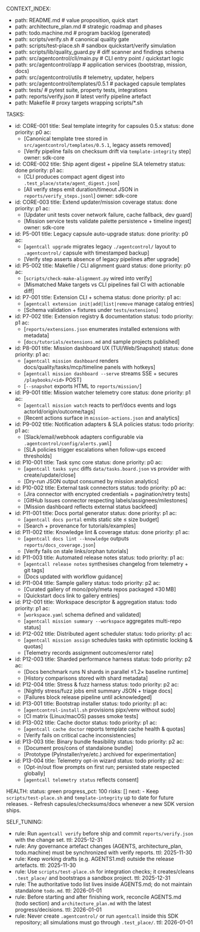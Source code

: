 CONTEXT_INDEX:
  - path: README.md                      # value proposition, quick start
  - path: architecture_plan.md           # strategic roadmap and phases
  - path: todo.machine.md                # program backlog (generated)
  - path: scripts/verify.sh              # canonical quality gate
  - path: scripts/test-place.sh          # sandbox quickstart/verify simulation
  - path: scripts/lib/quality_guard.py   # diff scanner and findings schema
  - path: src/agentcontrol/cli/main.py   # CLI entry point / quickstart logic
  - path: src/agentcontrol/app           # application services (bootstrap, mission, docs)
  - path: src/agentcontrol/utils         # telemetry, updater, helpers
  - path: src/agentcontrol/templates/0.5.1  # packaged capsule templates
  - path: tests/                         # pytest suite, property tests, integrations
  - path: reports/verify.json            # latest verify pipeline artefact
  - path: Makefile                       # proxy targets wrapping scripts/*.sh

TASKS:
  - id: CORE-001
    title: Seal template integrity for capsules 0.5.x
    status: done
    priority: p0
    ac:
      - [Canonical template tree stored in `src/agentcontrol/templates/0.5.1`, legacy assets removed]
      - [Verify pipeline fails on checksum drift via `template-integrity` step]
    owner: sdk-core
  - id: CORE-002
    title: Ship agent digest + pipeline SLA telemetry
    status: done
    priority: p1
    ac:
      - [CLI produces compact agent digest into `.test_place/state/agent_digest.json`]
      - [All verify steps emit duration/timeout JSON in `reports/verify_steps.jsonl`]
    owner: sdk-core
  - id: CORE-003
    title: Extend updater/mission coverage
    status: done
    priority: p1
    ac:
      - [Updater unit tests cover network failure, cache fallback, dev guard]
      - [Mission service tests validate palette persistence + timeline ingest]
    owner: sdk-core
  - id: P5-001
    title: Legacy capsule auto-upgrade
    status: done
    priority: p0
    ac:
      - [`agentcall upgrade` migrates legacy `./agentcontrol/` layout to `.agentcontrol/` capsule with timestamped backup]
      - [Verify step asserts absence of legacy pipelines after upgrade]
  - id: P5-002
    title: Makefile / CLI alignment guard
    status: done
    priority: p0
    ac:
      - [`scripts/check-make-alignment.py` wired into verify]
      - [Mismatched Make targets vs CLI pipelines fail CI with actionable diff]
  - id: P7-001
    title: Extension CLI + schema
    status: done
    priority: p1
    ac:
      - [`agentcall extension init|add|list|remove` manage catalog entries]
      - [Schema validation + fixtures under `tests/extensions`]
  - id: P7-002
    title: Extension registry & documentation
    status: todo
    priority: p1
    ac:
      - [`reports/extensions.json` enumerates installed extensions with metadata]
      - [`docs/tutorials/extensions.md` and sample projects published]
  - id: P8-001
    title: Mission dashboard UX (TUI/Web/Snapshot)
    status: done
    priority: p1
    ac:
      - [`agentcall mission dashboard` renders docs/quality/tasks/mcp/timeline panels with hotkeys]
      - [`agentcall mission dashboard --serve` streams SSE + secures `/playbooks/<id>` POST]
      - [`--snapshot` exports HTML to `reports/mission/`]
  - id: P9-001
    title: Mission watcher telemetry core
    status: done
    priority: p1
    ac:
      - [`agentcall mission watch` reacts to perf/docs events and logs actorId/origin/outcome/tags]
      - [Recent actions surface in `mission-actions.json` and analytics]
  - id: P9-002
    title: Notification adapters & SLA policies
    status: todo
    priority: p1
    ac:
      - [Slack/email/webhook adapters configurable via `.agentcontrol/config/alerts.yaml`]
      - [SLA policies trigger escalations when follow-ups exceed thresholds]
  - id: P10-001
    title: Task sync core
    status: done
    priority: p0
    ac:
      - [`agentcall tasks sync` diffs `data/tasks.board.json` vs provider with create/update/close]
      - [Dry-run JSON output consumed by mission analytics]
  - id: P10-002
    title: External task connectors
    status: todo
    priority: p0
    ac:
      - [Jira connector with encrypted credentials + pagination/retry tests]
      - [GitHub Issues connector respecting labels/assignees/milestones]
      - [Mission dashboard reflects external status backfeed]
  - id: P11-001
    title: Docs portal generator
    status: done
    priority: p1
    ac:
      - [`agentcall docs portal` emits static site ≤ size budget]
      - [Search + provenance for tutorials/examples]
  - id: P11-002
    title: Knowledge lint & coverage
    status: done
    priority: p1
    ac:
      - [`agentcall docs lint --knowledge` outputs `reports/docs_coverage.json`]
      - [Verify fails on stale links/orphan tutorials]
  - id: P11-003
    title: Automated release notes
    status: todo
    priority: p1
    ac:
      - [`agentcall release notes` synthesises changelog from telemetry + git tags]
      - [Docs updated with workflow guidance]
  - id: P11-004
    title: Sample gallery
    status: todo
    priority: p2
    ac:
      - [Curated gallery of mono/poly/meta repos packaged ≤30 MB]
      - [Quickstart docs link to gallery entries]
  - id: P12-001
    title: Workspace descriptor & aggregation
    status: todo
    priority: p1
    ac:
      - [`workspace.yaml` schema defined and validated]
      - [`agentcall mission summary --workspace` aggregates multi-repo status]
  - id: P12-002
    title: Distributed agent scheduler
    status: todo
    priority: p1
    ac:
      - [`agentcall mission assign` schedules tasks with optimistic locking & quotas]
      - [Telemetry records assignment outcomes/error rate]
  - id: P12-003
    title: Sharded performance harness
    status: todo
    priority: p2
    ac:
      - [Docs benchmark runs N shards in parallel ≤1.2× baseline runtime]
      - [History comparisons stored with shard metadata]
  - id: P12-004
    title: Stress & fuzz harness
    status: todo
    priority: p2
    ac:
      - [Nightly stress/fuzz jobs emit summary JSON + triage docs]
      - [Failures block release pipeline until acknowledged]
  - id: P13-001
    title: Bootstrap installer
    status: todo
    priority: p1
    ac:
      - [`agentcontrol-install.sh` provisions pipx/venv without sudo]
      - [CI matrix (Linux/macOS) passes smoke tests]
  - id: P13-002
    title: Cache doctor
    status: todo
    priority: p1
    ac:
      - [`agentcall cache doctor` reports template cache health & quotas]
      - [Verify fails on critical cache inconsistencies]
  - id: P13-003
    title: Binary bundle feasibility
    status: todo
    priority: p2
    ac:
      - [Document pros/cons of standalone bundle]
      - [Prototype (PyInstaller/rye/etc.) archived for experimentation]
  - id: P13-004
    title: Telemetry opt-in wizard
    status: todo
    priority: p2
    ac:
      - [Opt-in/out flow prompts on first run; persisted state respected globally]
      - [`agentcall telemetry status` reflects consent]

HEALTH:
  status: green
  progress_pct: 100
  risks: []
  next:
    - Keep `scripts/test-place.sh` and `template-integrity` up to date for future releases.
    - Refresh capsules/checksums/docs whenever a new SDK version ships.

SELF_TUNING:
  - rule: Run `agentcall verify` before ship and commit `reports/verify.json` with the change set.
    ttl: 2025-12-31
  - rule: Any governance artefact changes (AGENTS, architecture_plan, todo.machine) must be synchronized with verify reports.
    ttl: 2025-11-30
  - rule: Keep working drafts (e.g. AGENTS1.md) outside the release artefacts.
    ttl: 2025-11-30
  - rule: Use `scripts/test-place.sh` for integration checks; it creates/cleans `.test_place/` and bootstraps a sandbox project.
    ttl: 2025-12-31
  - rule: The authoritative todo list lives inside AGENTS.md; do not maintain standalone `todo.md`.
    ttl: 2026-01-01
  - rule: Before starting and after finishing work, reconcile AGENTS.md (todo section) and `architecture_plan.md` with the latest progress/decisions.
    ttl: 2026-01-01
  - rule: Never create `.agentcontrol/` or run `agentcall` inside this SDK repository; all simulations must go through `.test_place/`.
    ttl: 2026-01-01
